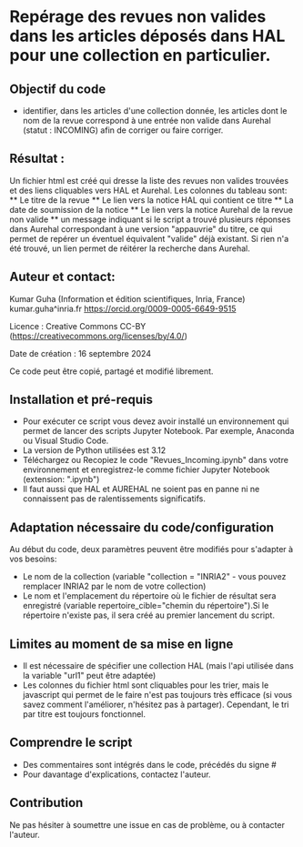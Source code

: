 # Repérage des revues non valides dans les articles déposés dans HAL pour une collection en particulier.

## Objectif du code
* identifier, dans les articles d'une collection donnée, les articles dont le nom de la revue correspond à une entrée non valide dans Aurehal (statut : INCOMING) afin de corriger ou faire corriger.

## Résultat : 
Un fichier html est créé qui dresse la liste des revues non valides trouvées et des liens cliquables vers HAL et Aurehal. Les colonnes du tableau sont:
** Le titre de la revue
** Le lien vers la notice HAL qui contient ce titre
** La date de soumission de la notice
** Le lien vers la notice Aurehal de la revue non valide
** un message indiquant si le script a trouvé plusieurs réponses dans Aurehal correspondant à une version "appauvrie" du titre, ce qui permet de repérer un éventuel équivalent "valide" déjà existant. Si rien n'a été trouvé, un lien permet de réitérer la recherche dans Aurehal.

## Auteur et contact: 
Kumar Guha (Information et édition scientifiques, Inria, France) 
kumar.guha^inria.fr
https://orcid.org/0009-0005-6649-9515

Licence : Creative Commons CC-BY (https://creativecommons.org/licenses/by/4.0/)

Date de création : 16 septembre 2024

Ce code peut être copié, partagé et modifié librement.

## Installation et pré-requis
* Pour exécuter ce script vous devez avoir installé un environnement qui permet de lancer des scripts Jupyter Notebook. Par exemple, Anaconda ou Visual Studio Code.
* La version de Python utilisées est 3.12
* Téléchargez ou Recopiez le code "Revues_Incoming.ipynb" dans votre environnement et enregistrez-le comme fichier Jupyter Notebook (extension: ".ipynb")
* Il faut aussi que HAL et AUREHAL ne soient pas en panne ni ne connaissent pas de ralentissements significatifs.


## Adaptation nécessaire du code/configuration

Au début du code, deux paramètres peuvent être modifiés pour s'adapter à vos besoins:
* Le nom de la collection (variable "collection = "INRIA2" - vous pouvez remplacer INRIA2 par le nom de votre collection)
* Le nom et l'emplacement du répertoire où le fichier de résultat sera enregistré (variable repertoire_cible="chemin du répertoire").Si le répertoire n'existe pas, il sera créé au premier lancement du script.

## Limites au moment de sa mise en ligne

* Il est nécessaire de spécifier une collection HAL (mais l'api utilisée dans la variable "url1" peut être adaptée)
* Les colonnes du fichier html sont cliquables pour les trier, mais le javascript qui permet de le faire n'est pas toujours très efficace (si vous savez comment l'améliorer, n'hésitez pas à partager). Cependant, le tri par titre est toujours fonctionnel.

## Comprendre le script
* Des commentaires sont intégrés dans le code, précédés du signe #
* Pour davantage d'explications, contactez l'auteur.

## Contribution
Ne pas hésiter à soumettre une issue en cas de problème, ou à contacter l'auteur.